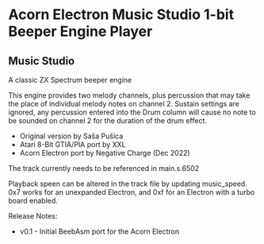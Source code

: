 # Acorn Electron Music Studio 1-bit Beeper Engine Player

## Music Studio

A classic ZX Spectrum beeper engine

This engine provides two melody channels, plus percussion that may take the place of individual melody notes on channel 2. Sustain settings are ignored, any percussion entered into the Drum column will cause no note to be sounded on channel 2 for the duration of the drum effect.

- Original version by Saša Pušica
- Atari 8-Bit GTIA/PIA port by XXL
- Acorn Electron port by Negative Charge (Dec 2022)

The track currently needs to be referenced in main.s.6502

Playback speen can be altered in the track file by updating music_speed.  0x7 works for an unexpanded Electron, and 0xf for an Electron with a turbo board enabled.

Release Notes:

- v0.1 - Initial BeebAsm port for the Acorn Electron
